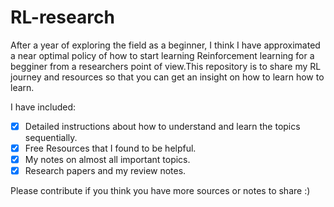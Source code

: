 # RL-research
After a year of exploring the field as a beginner, I think I have approximated a near optimal policy of how to start learning Reinforcement learning for a begginer from a researchers point of view.This repository is to share my RL journey and resources so that you can get an insight on how to learn how to learn.

I have included:

- [x] Detailed instructions about how to understand and learn the topics sequentially.
- [x] Free Resources that I found to be helpful.
- [x] My notes on almost all important topics.
- [x] Research papers and my review notes.

Please contribute if you think you have more sources or notes to share :)


